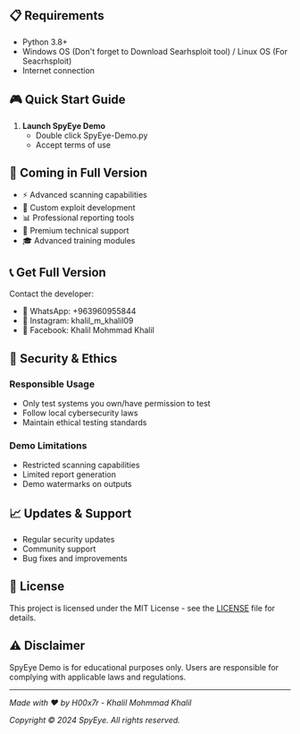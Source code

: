 
## 📋 Requirements
- Python 3.8+
- Windows OS (Don't forget to Download Searhsploit tool) / Linux OS (For Seacrhsploit)
- Internet connection

## 🎮 Quick Start Guide

1. **Launch SpyEye Demo**
   - Double click SpyEye-Demo.py
   - Accept terms of use

## 🌟 Coming in Full Version
- ⚡ Advanced scanning capabilities
- 🎯 Custom exploit development
- 📊 Professional reporting tools
- 🔧 Premium technical support
- 🎓 Advanced training modules

## 📞 Get Full Version
Contact the developer:
- 📱 WhatsApp: +963960955844
- 📸 Instagram: khalil_m_khalil09
- 👥 Facebook: Khalil Mohmmad Khalil

## 🔐 Security & Ethics

### Responsible Usage
- Only test systems you own/have permission to test
- Follow local cybersecurity laws
- Maintain ethical testing standards

### Demo Limitations
- Restricted scanning capabilities
- Limited report generation
- Demo watermarks on outputs

## 📈 Updates & Support
- Regular security updates
- Community support
- Bug fixes and improvements

## 📜 License
This project is licensed under the MIT License - see the [LICENSE](LICENSE) file for details.

## ⚠️ Disclaimer
SpyEye Demo is for educational purposes only. Users are responsible for complying with applicable laws and regulations.

---

  *Made with ❤️ by H00x7r - Khalil Mohmmad Khalil*
  
  *Copyright © 2024 SpyEye. All rights reserved.*
